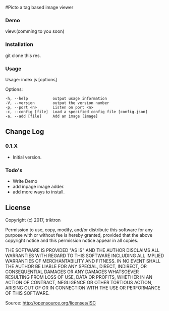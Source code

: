 #Picto
a tag based image viewer

### Demo

view:(comming to you soon)

### Installation
git clone this res.

### Usage
  Usage: index.js [options]

  Options:

    -h, --help           output usage information
    -V, --version        output the version number
    -p, --port <n>       Listen on port <n>
    -c, --config [file]  Load a specified config file [config.json]
    -a, --add [file]     Add an image [image]


## Change Log

### 0.1.X

* Initial version.

### Todo's
* Write Demo
* add inpage image adder.
* add more ways to install.

License
----

Copyright (c) 2017, triktron

Permission to use, copy, modify, and/or distribute this software for any purpose with or without fee is hereby granted, provided that the above copyright notice and this permission notice appear in all copies.

THE SOFTWARE IS PROVIDED "AS IS" AND THE AUTHOR DISCLAIMS ALL WARRANTIES WITH REGARD TO THIS SOFTWARE INCLUDING ALL IMPLIED WARRANTIES OF MERCHANTABILITY AND FITNESS. IN NO EVENT SHALL THE AUTHOR BE LIABLE FOR ANY SPECIAL, DIRECT, INDIRECT, OR CONSEQUENTIAL DAMAGES OR ANY DAMAGES WHATSOEVER RESULTING FROM LOSS OF USE, DATA OR PROFITS, WHETHER IN AN ACTION OF CONTRACT, NEGLIGENCE OR OTHER TORTIOUS ACTION, ARISING OUT OF OR IN CONNECTION WITH THE USE OR PERFORMANCE OF THIS SOFTWARE.

Source: http://opensource.org/licenses/ISC
